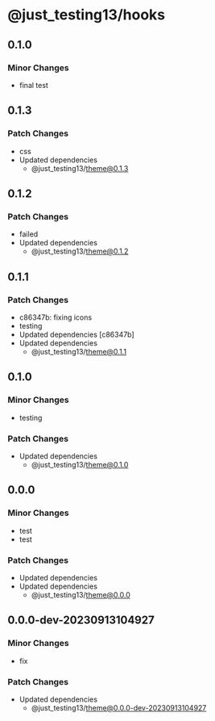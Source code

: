 # @just_testing13/hooks

## 0.1.0

### Minor Changes

- final test

## 0.1.3

### Patch Changes

- css
- Updated dependencies
  - @just_testing13/theme@0.1.3

## 0.1.2

### Patch Changes

- failed
- Updated dependencies
  - @just_testing13/theme@0.1.2

## 0.1.1

### Patch Changes

- c86347b: fixing icons
- testing
- Updated dependencies [c86347b]
- Updated dependencies
  - @just_testing13/theme@0.1.1

## 0.1.0

### Minor Changes

- testing

### Patch Changes

- Updated dependencies
  - @just_testing13/theme@0.1.0

## 0.0.0

### Minor Changes

- test
- test

### Patch Changes

- Updated dependencies
- Updated dependencies
  - @just_testing13/theme@0.0.0

## 0.0.0-dev-20230913104927

### Minor Changes

- fix

### Patch Changes

- Updated dependencies
  - @just_testing13/theme@0.0.0-dev-20230913104927
